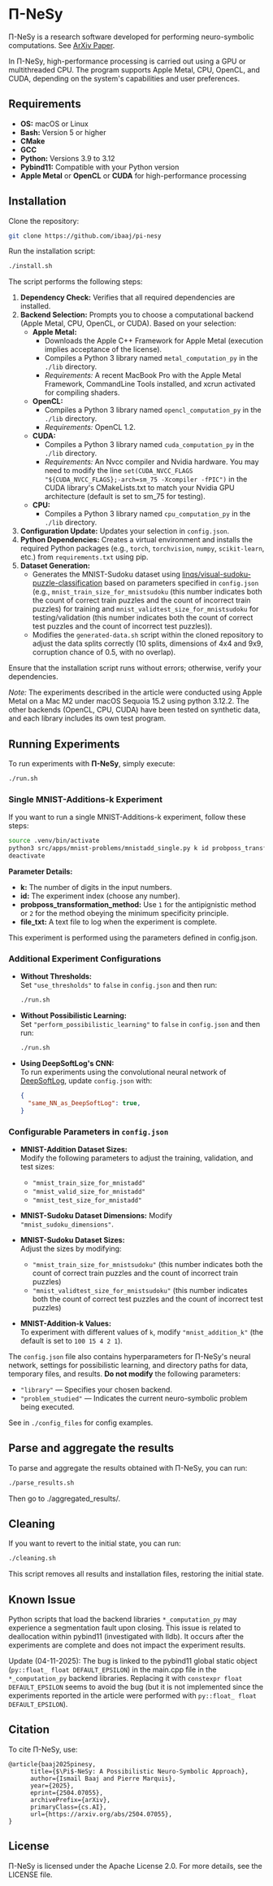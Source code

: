 # Π-NeSy

Π-NeSy is a research software developed for performing neuro-symbolic computations. See [ArXiv Paper](https://arxiv.org/abs/2504.07055).

In Π-NeSy, high-performance processing is carried out using a GPU or multithreaded CPU.  The program supports Apple Metal, CPU, OpenCL, and CUDA, depending on the system's capabilities and user preferences.

## Requirements

- **OS:** macOS or Linux  
- **Bash:** Version 5 or higher  
- **CMake**  
- **GCC**  
- **Python:** Versions 3.9 to 3.12  
- **Pybind11:** Compatible with your Python version
- **Apple Metal** or **OpenCL** or **CUDA** for high-performance processing

## Installation

Clone the repository:
```bash
git clone https://github.com/ibaaj/pi-nesy
```

Run the installation script:

```bash
./install.sh
```

The script performs the following steps:

1. **Dependency Check:** Verifies that all required dependencies are installed.
2. **Backend Selection:** Prompts you to choose a computational backend (Apple Metal, CPU, OpenCL, or CUDA). Based on your selection:
   - **Apple Metal:**  
     - Downloads the Apple C++ Framework for Apple Metal (execution implies acceptance of the license).  
     - Compiles a Python 3 library named `metal_computation_py` in the `./lib` directory.  
     - *Requirements:* A recent MacBook Pro with the Apple Metal Framework, CommandLine Tools installed, and xcrun activated for compiling shaders.
   - **OpenCL:**  
     - Compiles a Python 3 library named `opencl_computation_py` in the `./lib` directory.  
     - *Requirements:* OpenCL 1.2.
   - **CUDA:**  
     - Compiles a Python 3 library named `cuda_computation_py` in the `./lib` directory.  
     - *Requirements:* An Nvcc compiler and Nvidia hardware. You may need to modify the line `set(CUDA_NVCC_FLAGS "${CUDA_NVCC_FLAGS};-arch=sm_75 -Xcompiler -fPIC")` in the CUDA library's CMakeLists.txt to match your Nvidia GPU architecture (default is set to sm_75 for testing).
   - **CPU:**  
     - Compiles a Python 3 library named `cpu_computation_py` in the `./lib` directory.
3. **Configuration Update:** Updates your selection in `config.json`.
4. **Python Dependencies:** Creates a virtual environment and installs the required Python packages (e.g., `torch`, `torchvision`, `numpy`, `scikit-learn`, etc.) from `requirements.txt` using pip.
5. **Dataset Generation:**  
   - Generates the MNIST-Sudoku dataset using [linqs/visual-sudoku-puzzle-classification](https://github.com/linqs/visual-sudoku-puzzle-classification) based on parameters specified in `config.json` (e.g., `mnist_train_size_for_mnistsudoku` (this number indicates both the count of correct train puzzles and the count of incorrect train puzzles) for training and `mnist_validtest_size_for_mnistsudoku` for testing/validation (this number indicates both the count of correct test puzzles and the count of incorrect test puzzles)).  
   - Modifies the `generated-data.sh` script within the cloned repository to adjust the data splits correctly (10 splits, dimensions of 4x4 and 9x9, corruption chance of 0.5, with no overlap).

Ensure that the installation script runs without errors; otherwise, verify your dependencies.

*Note:* The experiments described in the article were conducted using Apple Metal on a Mac M2 under macOS Sequoia 15.2 using python 3.12.2. The other backends (OpenCL, CPU, CUDA) have been tested on synthetic data, and each library includes its own test program.


## Running Experiments

To run experiments with **Π-NeSy**, simply execute:

```bash
./run.sh
```

### Single MNIST-Additions-k Experiment

If you want to run a single MNIST-Additions-k experiment, follow these steps:

   ```bash
   source .venv/bin/activate
   python3 src/apps/mnist-problems/mnistadd_single.py k id probposs_transformation_method file_txt
   deactivate
   ```

**Parameter Details:**

- **k:** The number of digits in the input numbers.
- **id:** The experiment index (choose any number).
- **probposs_transformation_method:** Use `1` for the antipignistic method or `2` for the method obeying the minimum specificity principle.
- **file_txt:** A text file to log when the experiment is complete.

This experiment is performed using the parameters defined in config.json.

### Additional Experiment Configurations

- **Without Thresholds:**  
  Set `"use_thresholds"` to `false` in `config.json` and then run:
  ```bash
  ./run.sh
  ```

- **Without Possibilistic Learning:**  
  Set `"perform_possibilistic_learning"` to `false` in `config.json` and then run:
  ```bash
  ./run.sh
  ```

- **Using DeepSoftLog's CNN:**  
  To run experiments using the convolutional neural network of [DeepSoftLog](https://github.com/jjcmoon/DeepSoftLog), update `config.json` with:
  ```json
  {
    "same_NN_as_DeepSoftLog": true,
  }
  ```

### Configurable Parameters in `config.json`

- **MNIST-Addition Dataset Sizes:**  
  Modify the following parameters to adjust the training, validation, and test sizes:
  - `"mnist_train_size_for_mnistadd"`
  - `"mnist_valid_size_for_mnistadd"`
  - `"mnist_test_size_for_mnistadd"`

- **MNIST-Sudoku Dataset Dimensions:**
  Modify `"mnist_sudoku_dimensions"`.
  
- **MNIST-Sudoku Dataset Sizes:**  
  Adjust the sizes by modifying:
  - `"mnist_train_size_for_mnistsudoku"` (this number indicates both the count of correct train puzzles and the count of incorrect train puzzles) 
  - `"mnist_validtest_size_for_mnistsudoku"` (this number indicates both the count of correct test puzzles and the count of incorrect test puzzles) 

- **MNIST-Addition-k Values:**  
  To experiment with different values of `k`, modify `"mnist_addition_k"` (the default is set to `100 15 4 2 1`).

The `config.json` file also contains hyperparameters for Π-NeSy's neural network, settings for possibilistic learning, and directory paths for data, temporary files, and results. **Do not modify** the following parameters:
- `"library"` — Specifies your chosen backend.
- `"problem_studied"` — Indicates the current neuro-symbolic problem being executed.


See in `./config_files` for config examples.


## Parse and aggregate the results

To parse and aggregate the results obtained with Π-NeSy, you can run:

```bash
./parse_results.sh
```
Then go to ./aggregated_results/.


##  Cleaning

If you want to revert to the initial state, you can run:

```bash
./cleaning.sh
```

This script removes all results and installation files, restoring the initial state.

## Known Issue

Python scripts that load the backend libraries `*_computation_py` may experience a segmentation fault upon closing. This issue is related to deallocation within pybind11 (investigated with lldb). It occurs after the experiments are complete and does not impact the experiment results.

Update (04-11-2025): The bug is linked to the pybind11 global static object (``py::float_ float DEFAULT_EPSILON``) in the main.cpp file in the `*_computation_py` backend libraries. Replacing it with ``constexpr float DEFAULT_EPSILON`` seems to avoid the bug (but it is not implemented since the experiments reported in the article were performed with ``py::float_ float DEFAULT_EPSILON``).


## Citation 

To cite Π-NeSy, use:

```
@article{baaj2025pinesy,
      title={$\Pi$-NeSy: A Possibilistic Neuro-Symbolic Approach}, 
      author={Ismaïl Baaj and Pierre Marquis},
      year={2025},
      eprint={2504.07055},
      archivePrefix={arXiv},
      primaryClass={cs.AI},
      url={https://arxiv.org/abs/2504.07055}, 
}
```

##  License

Π-NeSy is licensed under the Apache License 2.0. For more details, see the LICENSE file.
